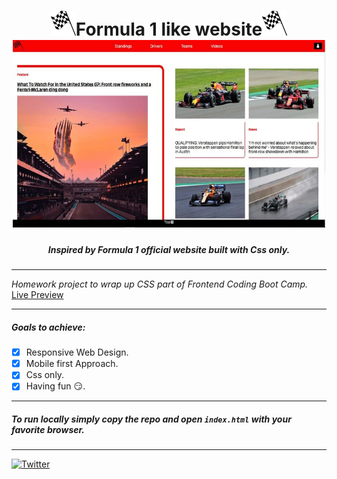 <h1 align="center">
 <img src="https://github.com/mjm-code/flex_responsive_web_f1/blob/master/res/logo/f1_logo.png" width=40 height=40/>Formula 1 like website<img src="https://github.com/mjm-code/flex_responsive_web_f1/blob/master/res/logo/f1_logo.png" width=40 height=40/><br>
 <img src="https://github.com/mjm-code/flex_responsive_web_f1/blob/master/res/images/snippet.JPG" width=500 height=300/><br>
</h1>

<h5 align="center">Inspired by Formula 1 official website built with Css only. </h5>

***
 
*Homework project to wrap up CSS part of Frontend Coding Boot Camp.* [Live Preview](https://affectionate-yonath-082a77.netlify.app/) 

***
##### Goals to achieve: 

- [x] Responsive Web Design.
- [x] Mobile first Approach.
- [x] Css only.
- [x] Having fun :smirk:.  

***

##### To run locally simply copy the repo and open ``` index.html ```  with your favorite browser.



***

 [![Twitter](https://img.shields.io/twitter/follow/mjmcode?style=social)](https://twitter.com/mjmcode)  

